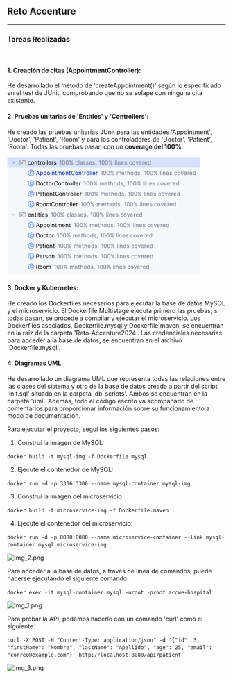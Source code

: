## Reto Accenture

---

### Tareas Realizadas
<br>

#### 1. Creación de citas (AppointmentController):

He desarrollado el método de 'createAppointment()' según lo especificado en el test de JUnit, comprobando que no se solape con ninguna cita existente.

#### 2. Pruebas unitarias de 'Entities' y 'Controllers':
   
He creado las pruebas unitarias JUnit para las entidades 'Appointment', 'Doctor', 'Patient', 'Room' y para los controladores de 'Doctor', 'Patient', 'Room'.
   Todas las pruebas pasan con un **coverage del 100%**.

   ![img.png](img.png)

#### 3. Docker y Kubernetes:


   He creado los Dockerfiles necesarios para ejecutar la base de datos MySQL y el microservicio. El Dockerfile Multistage ejecuta primero las pruebas; si todas pasan, se procede a compilar y ejecutar el microservicio. Los Dockerfiles asociados, Dockerfile.mysql y Dockerfile.maven, se encuentran en la raíz de la carpeta 'Reto-Accenture2024'.
   Las credenciales necesarias para acceder a la base de datos, se encuentran en el archivo 'Dockerfile.mysql'.


#### 4. Diagramas UML:


   He desarrollado un diagrama UML que representa todas las relaciones entre las clases del sistema y otro de la base de datos creada a partir del script 'init.sql' situado en la carpeta 'db-scripts'. Ambos se encuentran en la carpeta 'uml'. Además, todo el código escrito va acompañado de comentarios para proporcionar información sobre su funcionamiento a modo de documentación.

Para ejecutar el proyecto, seguí los siguientes pasos:

1. Construí la imagen de MySQL:

```docker build -t mysql-img -f Dockerfile.mysql .```

2. Ejecuté el contenedor de MySQL: 

```docker run -d -p 3306:3306 --name mysql-container mysql-img```

3. Construí la imagen del microservicio

```docker build -t microservice-img -f Dockerfile.maven .```

4. Ejecuté el contenedor del microservicio:

```docker run -d -p 8080:8080 --name microservice-container --link mysql-container:mysql microservice-img```

![img_2.png](img_2.png)

Para acceder a la base de datos, a través de linea de comandos, puede hacerse ejecutando el siguiente comando:

```docker exec -it mysql-container mysql -uroot -proot accwe-hospital```

![img_1.png](img_1.png)

Para probar la API, podemos hacerlo con un comando 'curl' como el siguiente:

```curl -X POST -H "Content-Type: application/json" -d '{"id": 3, "firstName": "Nombre", "lastName": "Apellido", "age": 25, "email": "correo@example.com"}' http://localhost:8080/api/patient```

![img_3.png](img_3.png)